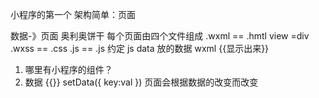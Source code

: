 小程序的第一个
架构简单：页面 

数据-》页面
奥利奥饼干
每个页面由四个文件组成
.wxml == .hmtl view =div
.wxss == .css
.js == .js
约定 js data 放的数据 wxml {{显示出来}}


1. 哪里有小程序的组件？
2. 数据
    {{}}
    setData({
        key:val
    })
    页面会根据数据的改变而改变